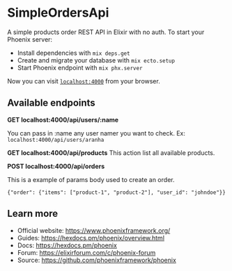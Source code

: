 # SimpleOrdersApi
A simple products order REST API in Elixir with no auth.
To start your Phoenix server:

  * Install dependencies with `mix deps.get`
  * Create and migrate your database with `mix ecto.setup`
  * Start Phoenix endpoint with `mix phx.server`

Now you can visit [`localhost:4000`](http://localhost:4000) from your browser.

## Available endpoints

**GET localhost:4000/api/users/:name**

You can pass in :name any user namer you want to check. Ex: ```localhost:4000/api/users/aranha```

**GET localhost:4000/api/products**
This action list all available products.

**POST localhost:4000/api/orders**

This is a example of params body used to create an order.
```
{"order": {"items": ["product-1", "product-2"], "user_id": "johndoe"}}
````

## Learn more

  * Official website: https://www.phoenixframework.org/
  * Guides: https://hexdocs.pm/phoenix/overview.html
  * Docs: https://hexdocs.pm/phoenix
  * Forum: https://elixirforum.com/c/phoenix-forum
  * Source: https://github.com/phoenixframework/phoenix
